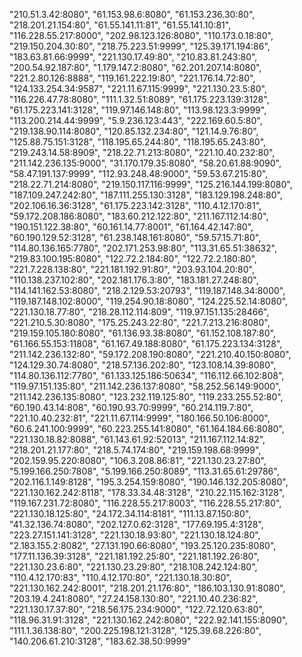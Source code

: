 "210.51.3.42:8080",
"61.153.98.6:8080",
"61.153.236.30:80",
"218.201.21.154:80",
"61.55.141.11:81",
"61.55.141.10:81",
"116.228.55.217:8000",
"202.98.123.126:8080",
"110.173.0.18:80",
"219.150.204.30:80",
"218.75.223.51:9999",
"125.39.171.194:86",
"183.63.81.66:9999",
"221.130.17.49:80",
"210.83.81.243:80",
"200.54.92.187:80",
"1.179.147.2:8080",
"62.201.207.14:8080",
"221.2.80.126:8888",
"119.161.222.19:80",
"221.176.14.72:80",
"124.133.254.34:9587",
"221.11.67.115:9999",
"221.130.23.5:80",
"116.226.47.78:8080",
"111.1.32.51:8089",
"61.175.223.139:3128",
"61.175.223.141:3128",
"119.97.146.148:80",
"113.98.123.3:9999",
"113.200.214.44:9999",
"5.9.236.123:443",
"222.169.60.5:80",
"219.138.90.114:8080",
"120.85.132.234:80",
"121.14.9.76:80",
"125.88.75.151:3128",
"118.195.65.244:80",
"118.195.65.243:80",
"219.243.14.58:8909",
"218.22.71.213:8080",
"221.10.40.232:80",
"211.142.236.135:9000",
"31.170.179.35:8080",
"58.20.61.88:9090",
"58.47.191.137:9999",
"112.93.248.48:9000",
"59.53.67.215:80",
"218.22.71.214:8080",
"219.150.117.116:9999",
"125.216.144.199:8080",
"187.109.247.242:80",
"187.111.255.130:3128",
"183.129.198.248:80",
"202.106.16.36:3128",
"61.175.223.142:3128",
"110.4.12.170:81",
"59.172.208.186:8080",
"183.60.212.122:80",
"211.167.112.14:80",
"190.151.122.38:80",
"60.161.14.77:8001",
"61.164.42.147:80",
"60.190.129.52:3128",
"61.238.148.161:8080",
"59.57.15.71:80",
"114.80.136.165:7780",
"202.171.253.98:80",
"113.31.65.51:38632",
"219.83.100.195:8080",
"122.72.2.184:80",
"122.72.2.180:80",
"221.7.228.138:80",
"221.181.192.91:80",
"203.93.104.20:80",
"110.138.237.102:80",
"202.181.176.3:80",
"183.181.27.248:80",
"114.141.162.53:8080",
"218.2.129.53:20793",
"119.187.148.34:8000",
"119.187.148.102:8000",
"119.254.90.18:8080",
"124.225.52.14:8080",
"221.130.18.77:80",
"218.28.112.114:809",
"119.97.151.135:28466",
"221.210.5.30:8080",
"175.25.243.22:80",
"221.7.213.216:8080",
"219.159.105.180:8080",
"61.136.93.38:8080",
"61.152.108.187:80",
"61.166.55.153:11808",
"61.167.49.188:8080",
"61.175.223.134:3128",
"211.142.236.132:80",
"59.172.208.190:8080",
"221.210.40.150:8080",
"124.129.30.74:8080",
"218.57.136.202:80",
"123.108.14.39:8080",
"114.80.136.112:7780",
"61.133.125.186:50634",
"116.112.66.102:808",
"119.97.151.135:80",
"211.142.236.137:8080",
"58.252.56.149:9000",
"211.142.236.135:8080",
"123.232.119.125:80",
"119.233.255.52:80",
"60.190.43.14:808",
"60.190.93.70:9999",
"60.214.119.7:80",
"221.10.40.232:81",
"221.11.67.114:9999",
"180.166.50.106:8000",
"60.6.241.100:9999",
"60.223.255.141:8080",
"61.164.184.66:8080",
"221.130.18.82:8088",
"61.143.61.92:52013",
"211.167.112.14:82",
"218.201.21.177:80",
"218.5.74.174:80",
"219.159.198.68:9999",
"202.159.95.220:8080",
"106.3.208.86:81",
"221.130.23.27:80",
"5.199.166.250:7808",
"5.199.166.250:8089",
"113.31.65.61:29786",
"202.116.1.149:8128",
"195.3.254.159:8080",
"190.146.132.205:8080",
"221.130.162.242:8118",
"178.33.34.48:3128",
"210.22.115.162:3128",
"119.167.231.72:8080",
"116.228.55.217:8003",
"116.228.55.217:80",
"221.130.18.125:80",
"24.172.34.114:8181",
"111.13.87.150:80",
"41.32.136.74:8080",
"202.127.0.62:3128",
"177.69.195.4:3128",
"223.27.151.141:3128",
"221.130.18.93:80",
"221.130.18.124:80",
"2.183.155.2:8082",
"27.131.190.66:8080",
"193.25.120.235:8080",
"177.11.136.39:3128",
"221.181.192.25:80",
"221.181.192.26:80",
"221.130.23.6:80",
"221.130.23.29:80",
"218.108.242.124:80",
"110.4.12.170:83",
"110.4.12.170:80",
"221.130.18.30:80",
"221.130.162.242:8001",
"218.201.21.176:80",
"186.103.130.91:8080",
"203.19.4.241:8080",
"27.24.158.130:80",
"221.10.40.236:82",
"221.130.17.37:80",
"218.56.175.234:9000",
"122.72.120.63:80",
"118.96.31.91:3128",
"221.130.162.242:8080",
"222.92.141.155:8090",
"111.1.36.138:80",
"200.225.198.121:3128",
"125.39.68.226:80",
"140.206.61.210:3128",
"183.62.38.50:9999"